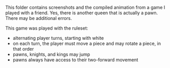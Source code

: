 This folder contains screenshots and the compiled animation from a game I played with a friend. Yes, there is another queen that is actually a pawn. There may be additional errors.

This game was played with the ruleset:
- alternating player turns, starting with white
- on each turn, the player must move a piece and may rotate a piece, in that order
- pawns, knights, and kings may jump
- pawns always have access to their two-forward movement
